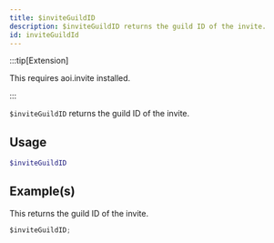 ```yaml
---
title: $inviteGuildID
description: $inviteGuildID returns the guild ID of the invite.
id: inviteGuildId
---
```


:::tip[Extension]

This requires aoi.invite installed.

:::

`$inviteGuildID` returns the guild ID of the invite.

## Usage

```php
$inviteGuildID
```

## Example(s)

This returns the guild ID of the invite.

```javascript
$inviteGuildID;
```
